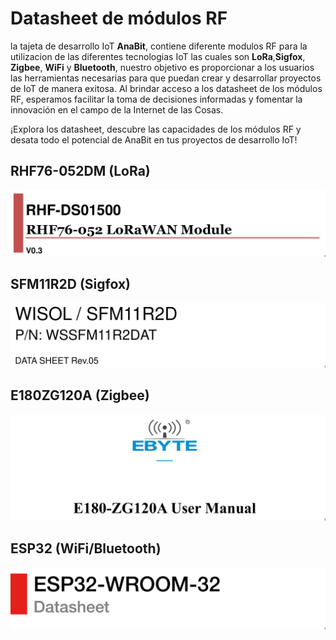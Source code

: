 # Datasheet de módulos RF

la tajeta de desarrollo IoT **AnaBit**, contiene diferente modulos RF para la utilizacion de las diferentes tecnologias IoT las cuales son **LoRa**,**Sigfox**, **Zigbee**, **WiFi** y **Bluetooth**, nuestro objetivo es proporcionar a los usuarios las herramientas necesarias para que puedan crear y desarrollar proyectos de IoT de manera exitosa. Al brindar acceso a los datasheet de los módulos RF, esperamos facilitar la toma de decisiones informadas y fomentar la innovación en el campo de la Internet de las Cosas.

¡Explora los datasheet, descubre las capacidades de los módulos RF y desata todo el potencial de AnaBit en tus proyectos de desarrollo IoT!

## RHF76-052DM (LoRa)

[![imagen](assets/Imagenes/Datasheet%20RHF76-052%20LoRaWAN%20Module.png)](assets/Datasheet/RHF76-052DM.pdf)

## SFM11R2D (Sigfox)

[![imagen](assets/Imagenes/Datasheet%20WSSFM11R2DAT%20SIgfox%20Module.png)](assets/Datasheet/DS_WSSFM11R2DAT_REV05_180702-1.pdf)

## E180ZG120A (Zigbee)

[![imagen](assets/Imagenes/Datasheet%20E180-ZG120A%20Zigbee%20Module.png)](assets/Datasheet/E180ZG120A.pdf)

## ESP32 (WiFi/Bluetooth)

[![imagen](assets/Imagenes/Datasheet%20ESP32-WROOM-32%20Module.png)](assets/Datasheet/ESP32-WROOM-32.pdf)
